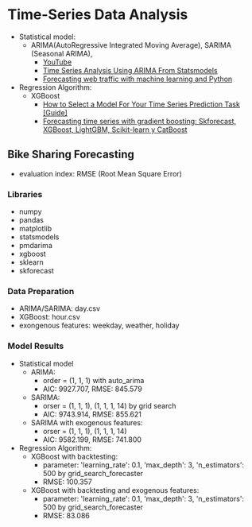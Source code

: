 # Time-Series Data Analysis
- Statistical model: 
    - ARIMA(AutoRegressive Integrated Moving Average), SARIMA (Seasonal ARIMA), 
        - [YouTube](https://www.youtube.com/watch?v=8FCDpFhd1zk)
        - [Time Series Analysis Using ARIMA From Statsmodels](https://www.nbshare.io/notebook/136553745/Time-Series-Analysis-Using-ARIMA-From-StatsModels/)
        - [Forecasting web traffic with machine learning and Python](https://www.cienciadedatos.net/documentos/py37-forecasting-web-traffic-machine-learning#Tuning-the-hyperparameters)
- Regression Algorithm: 
    - XGBoost
        - [How to Select a Model For Your Time Series Prediction Task [Guide]](https://neptune.ai/blog/select-model-for-time-series-prediction-task)
        - [Forecasting time series with gradient boosting: Skforecast, XGBoost, LightGBM, Scikit-learn y CatBoost](https://www.cienciadedatos.net/documentos/py39-forecasting-time-series-with-skforecast-xgboost-lightgbm-catboost)

## Bike Sharing Forecasting
- evaluation index: RMSE (Root Mean Square Error)
### Libraries
- numpy
- pandas
- matplotlib
- statsmodels
- pmdarima
- xgboost
- sklearn
- skforecast
### Data Preparation
- ARIMA/SARIMA: day.csv
- XGBoost: hour.csv
- exongenous features: weekday, weather, holiday
### Model Results
- Statistical model
    - ARIMA: 
        - order = (1, 1, 1) with auto_arima
        - AIC: 9927.707, RMSE: 845.579
    - SARIMA: 
        - orser = (1, 1, 1), (1, 1, 1, 14) by grid search
        - AIC: 9743.914, RMSE: 855.621
    - SARIMA with exogenous features:
        - orser = (1, 1, 1), (1, 1, 1, 14)
        - AIC: 9582.199, RMSE: 741.800
- Regression Algorithm: 
    - XGBoost with backtesting:
        - parameter: 'learning_rate': 0.1, 'max_depth': 3, 'n_estimators': 500 by grid_search_forecaster
        - RMSE: 100.357
    - XGBoost with backtesting and exogenous features:
        - parameter: 'learning_rate': 0.1, 'max_depth': 3, 'n_estimators': 500 by grid_search_forecaster
        - RMSE: 83.086